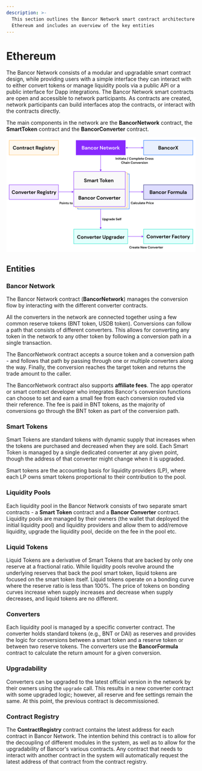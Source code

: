 ```yaml
---
description: >-
  This section outlines the Bancor Network smart contract architecture on
  Ethereum and includes an overview of the key entities
---
```


# Ethereum

The Bancor Network consists of a modular and upgradable smart contract design, while providing users with a simple interface they can interact with to either convert tokens or manage liquidity pools via a public API or a public interface for Dapp integrations. The Bancor Network smart contracts are open and accessible to network participants. As contracts are created, network participants can build interfaces atop the contracts, or interact with the contracts directly.

The main components in the network are the **BancorNetwork** contract, the **SmartToken** contract and the **BancorConverter** contract.

![](../.gitbook/assets/graph-1.png)

## Entities

### Bancor Network

The Bancor Network contract \(**BancorNetwork**\) manages the conversion flow by interacting with the different converter contracts.

All the converters in the network are connected together using a few common reserve tokens \(BNT token, USDB token\). Conversions can follow a path that consists of different converters. This allows for converting any token in the network to any other token by following a conversion path in a single transaction.

The BancorNetwork contract accepts a source token and a conversion path - and follows that path by passing through one or multiple converters along the way. Finally, the conversion reaches the target token and returns the trade amount to the caller.

The BancorNetwork contract also supports **affiliate fees**. The app operator or smart contract developer who integrates Bancor's conversion functions can choose to set and earn a small fee from each conversion routed via their reference. The fee is paid in BNT tokens, as the majority of conversions go through the BNT token as part of the conversion path.

### Smart Tokens

Smart Tokens are standard tokens with dynamic supply that increases when the tokens are purchased and decreased when they are sold. Each Smart Token is managed by a single dedicated converter at any given point, though the address of that converter might change when it is upgraded.

Smart tokens are the accounting basis for liquidity providers \(LP\), where each LP owns smart tokens proportional to their contribution to the pool.

### Liquidity Pools

Each liquidity pool in the Bancor Network consists of two separate smart contracts - a **Smart Token** contract and a **Bancor Converter** contract. Liquidity pools are managed by their owners \(the wallet that deployed the initial liquidity pool\) and liquidity providers and allow them to add/remove liquidity, upgrade the liquidity pool, decide on the fee in the pool etc.

### Liquid Tokens

Liquid Tokens are a derivative of Smart Tokens that are backed by only one reserve at a fractional ratio. While liquidity pools revolve around the underlying reserves that back the pool smart token, liquid tokens are focused on the smart token itself. Liquid tokens operate on a bonding curve where the reserve ratio is less than 100%. The price of tokens on bonding curves increase when supply increases and decrease when supply decreases, and liquid tokens are no different.

### Converters

Each liquidity pool is managed by a specific converter contract. The converter holds standard tokens \(e.g., BNT or DAI\) as reserves and provides the logic for conversions between a smart token and a reserve token or between two reserve tokens. The converters use the **BancorFormula** contract to calculate the return amount for a given conversion.

### Upgradability

Converters can be upgraded to the latest official version in the network by their owners using the `upgrade` call. This results in a new converter contract with some upgraded logic; however, all reserve and fee settings remain the same. At this point, the previous contract is decommissioned. 

### **Contract Registry**

The **ContractRegistry** contract contains the latest address for each contract in Bancor Network. The intention behind this contract is to allow for the decoupling of different modules in the system, as well as to allow for the upgradability of Bancor's various contracts. Any contract that needs to interact with another contract in the system will automatically request the latest address of that contract from the contract registry.

